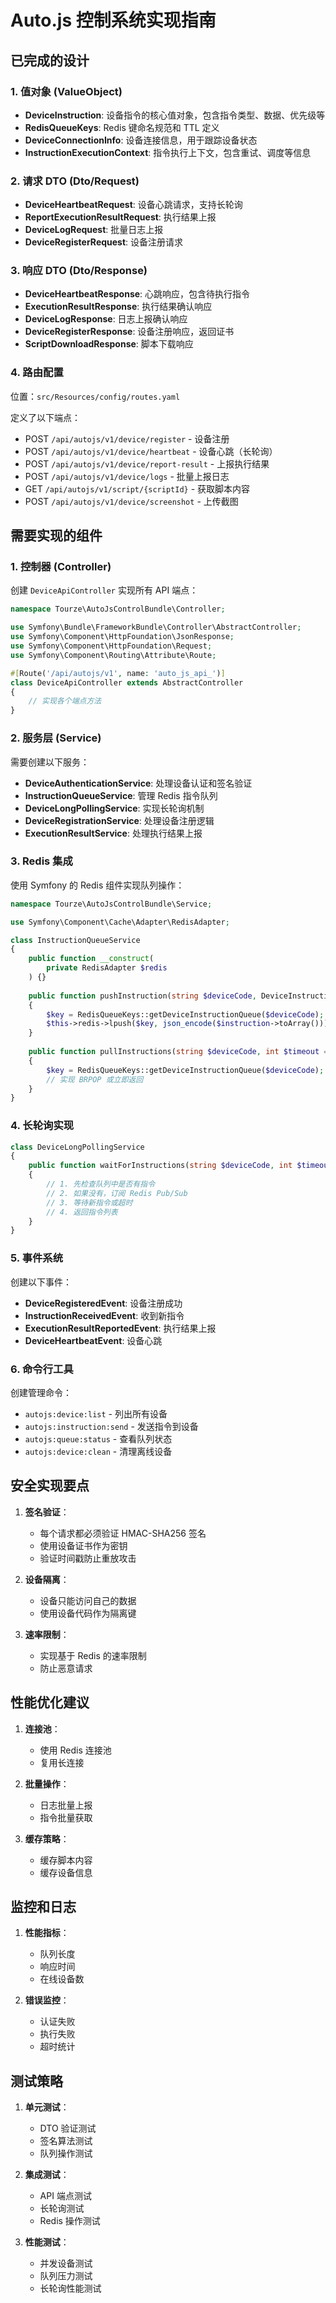 # Auto.js 控制系统实现指南

## 已完成的设计

### 1. 值对象 (ValueObject)

- **DeviceInstruction**: 设备指令的核心值对象，包含指令类型、数据、优先级等
- **RedisQueueKeys**: Redis 键命名规范和 TTL 定义
- **DeviceConnectionInfo**: 设备连接信息，用于跟踪设备状态
- **InstructionExecutionContext**: 指令执行上下文，包含重试、调度等信息

### 2. 请求 DTO (Dto/Request)

- **DeviceHeartbeatRequest**: 设备心跳请求，支持长轮询
- **ReportExecutionResultRequest**: 执行结果上报
- **DeviceLogRequest**: 批量日志上报
- **DeviceRegisterRequest**: 设备注册请求

### 3. 响应 DTO (Dto/Response)

- **DeviceHeartbeatResponse**: 心跳响应，包含待执行指令
- **ExecutionResultResponse**: 执行结果确认响应
- **DeviceLogResponse**: 日志上报确认响应
- **DeviceRegisterResponse**: 设备注册响应，返回证书
- **ScriptDownloadResponse**: 脚本下载响应

### 4. 路由配置

位置：`src/Resources/config/routes.yaml`

定义了以下端点：
- POST `/api/autojs/v1/device/register` - 设备注册
- POST `/api/autojs/v1/device/heartbeat` - 设备心跳（长轮询）
- POST `/api/autojs/v1/device/report-result` - 上报执行结果
- POST `/api/autojs/v1/device/logs` - 批量上报日志
- GET `/api/autojs/v1/script/{scriptId}` - 获取脚本内容
- POST `/api/autojs/v1/device/screenshot` - 上传截图

## 需要实现的组件

### 1. 控制器 (Controller)

创建 `DeviceApiController` 实现所有 API 端点：

```php
namespace Tourze\AutoJsControlBundle\Controller;

use Symfony\Bundle\FrameworkBundle\Controller\AbstractController;
use Symfony\Component\HttpFoundation\JsonResponse;
use Symfony\Component\HttpFoundation\Request;
use Symfony\Component\Routing\Attribute\Route;

#[Route('/api/autojs/v1', name: 'auto_js_api_')]
class DeviceApiController extends AbstractController
{
    // 实现各个端点方法
}
```

### 2. 服务层 (Service)

需要创建以下服务：

- **DeviceAuthenticationService**: 处理设备认证和签名验证
- **InstructionQueueService**: 管理 Redis 指令队列
- **DeviceLongPollingService**: 实现长轮询机制
- **DeviceRegistrationService**: 处理设备注册逻辑
- **ExecutionResultService**: 处理执行结果上报

### 3. Redis 集成

使用 Symfony 的 Redis 组件实现队列操作：

```php
namespace Tourze\AutoJsControlBundle\Service;

use Symfony\Component\Cache\Adapter\RedisAdapter;

class InstructionQueueService
{
    public function __construct(
        private RedisAdapter $redis
    ) {}
    
    public function pushInstruction(string $deviceCode, DeviceInstruction $instruction): void
    {
        $key = RedisQueueKeys::getDeviceInstructionQueue($deviceCode);
        $this->redis->lpush($key, json_encode($instruction->toArray()));
    }
    
    public function pullInstructions(string $deviceCode, int $timeout = 0): array
    {
        $key = RedisQueueKeys::getDeviceInstructionQueue($deviceCode);
        // 实现 BRPOP 或立即返回
    }
}
```

### 4. 长轮询实现

```php
class DeviceLongPollingService
{
    public function waitForInstructions(string $deviceCode, int $timeout): array
    {
        // 1. 先检查队列中是否有指令
        // 2. 如果没有，订阅 Redis Pub/Sub
        // 3. 等待新指令或超时
        // 4. 返回指令列表
    }
}
```

### 5. 事件系统

创建以下事件：

- **DeviceRegisteredEvent**: 设备注册成功
- **InstructionReceivedEvent**: 收到新指令
- **ExecutionResultReportedEvent**: 执行结果上报
- **DeviceHeartbeatEvent**: 设备心跳

### 6. 命令行工具

创建管理命令：

- `autojs:device:list` - 列出所有设备
- `autojs:instruction:send` - 发送指令到设备
- `autojs:queue:status` - 查看队列状态
- `autojs:device:clean` - 清理离线设备

## 安全实现要点

1. **签名验证**：
   - 每个请求都必须验证 HMAC-SHA256 签名
   - 使用设备证书作为密钥
   - 验证时间戳防止重放攻击

2. **设备隔离**：
   - 设备只能访问自己的数据
   - 使用设备代码作为隔离键

3. **速率限制**：
   - 实现基于 Redis 的速率限制
   - 防止恶意请求

## 性能优化建议

1. **连接池**：
   - 使用 Redis 连接池
   - 复用长连接

2. **批量操作**：
   - 日志批量上报
   - 指令批量获取

3. **缓存策略**：
   - 缓存脚本内容
   - 缓存设备信息

## 监控和日志

1. **性能指标**：
   - 队列长度
   - 响应时间
   - 在线设备数

2. **错误监控**：
   - 认证失败
   - 执行失败
   - 超时统计

## 测试策略

1. **单元测试**：
   - DTO 验证测试
   - 签名算法测试
   - 队列操作测试

2. **集成测试**：
   - API 端点测试
   - 长轮询测试
   - Redis 操作测试

3. **性能测试**：
   - 并发设备测试
   - 队列压力测试
   - 长轮询性能测试